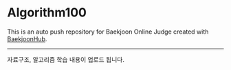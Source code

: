# Algorithm100
This is an auto push repository for Baekjoon Online Judge created with [BaekjoonHub](https://github.com/BaekjoonHub/BaekjoonHub).

<hr/>

자료구조, 알고리즘 학습 내용이 업로드 됩니다.
